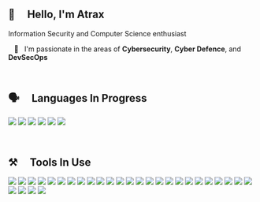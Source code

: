 ## 👋  &nbsp;&nbsp;&nbsp; Hello, I'm Atrax

Information Security and Computer Science enthusiast

&nbsp;&nbsp; 🌱 &nbsp; I'm passionate in the areas of **Cybersecurity**, **Cyber Defence**, and **DevSecOps**


<br/>

<!-- ## GitHub stats :chart_with_upwards_trend: -->
<!-- https://github.com/anuraghazra/github-readme-stats -->
<!-- [![Top Langs](https://github-readme-stats.vercel.app/api/top-langs/?username=ernestang98&langs_count=3)](https://github.com/anuraghazra/github-readme-stats) -->
<!-- ![Anurag's GitHub stats](https://github-readme-stats.vercel.app/api?username=ernestang98&show_icons=true) -->
<!-- [![Top Langs](https://github-readme-stats.vercel.app/api/top-langs/?username=ernestang98&layout=compact)](https://github.com/anuraghazra/github-readme-stats) -->
<!-- ![Anurag's GitHub stats](https://github-readme-stats.vercel.app/api?username=ernestang98&hide=contribs&show_icons=true) -->

## 🗣️ &nbsp;&nbsp;&nbsp; Languages In Progress

![](https://img.icons8.com/color/64/python--v1.png) 
![](https://img.icons8.com/color/64/c-programming.png)
![](https://img.icons8.com/color/64/java-coffee-cup-logo--v1.png) 
![](https://img.icons8.com/color/64/html-5--v1.png)
![](https://img.icons8.com/color/64/javascript--v1.png)
![](https://cdn4.iconfinder.com/data/icons/logos-3/568/php-logo-64.png)

<br/>

## ⚒️ &nbsp;&nbsp;&nbsp; Tools In Use

![](https://img.icons8.com/fluency/64/node-js.png)
![](https://cdn.icon-icons.com/icons2/2699/PNG/64/nestjs_logo_icon_168087.png)
![](https://cdn4.iconfinder.com/data/icons/logos-brands-5/24/flask-64.png)
![](https://cdn0.iconfinder.com/data/icons/logos-brands-in-colors/128/react_color-64.png)
![](https://img.icons8.com/color/64/redux.png)
![](https://cdn.icon-icons.com/icons2/2148/PNG/64/nextjs_icon_132160.png)
![](https://cdn4.iconfinder.com/data/icons/logos-and-brands/512/21_Angular_logo_logos-64.png)
![](https://img.icons8.com/color/64/vue-js.png)
![](https://cdn.icon-icons.com/icons2/2699/PNG/64/nuxtjs_logo_icon_170906.png)
![](https://img.icons8.com/color/64/android-studio--v3.png)
![](https://img.icons8.com/color/64/flutter.png)
![](https://cdn.icon-icons.com/icons2/2415/PNG/64/ionic_original_logo_icon_146462.png)
![](https://img.icons8.com/color/64/tensorflow.png)
![](https://cdn.icon-icons.com/icons2/2699/PNG/64/pytorch_logo_icon_170820.png)
![](https://cdn.icon-icons.com/icons2/2699/PNG/64/opencv_logo_icon_170887.png)
![](https://cdn1.iconfinder.com/data/icons/logotypes/32/github-64.png)
![](https://cdn.icon-icons.com/icons2/2415/PNG/64/docker_plain_logo_icon_146554.png)
![](https://cdn.icon-icons.com/icons2/2699/PNG/64/kubernetes_logo_icon_168359.png)
![](https://cdn.icon-icons.com/icons2/1159/PNG/64/linux_81610.png)
![](https://cdn.icon-icons.com/icons2/70/PNG/64/ubuntu_14143.png)
![](https://img.icons8.com/color/64/kali-linux.png)
![](https://img.icons8.com/plasticine/64/bash.png)
![](https://img.icons8.com/color/64/powershell.png)
![](https://img.icons8.com/fluency/64/unity.png)
![](https://cdn.icon-icons.com/icons2/2699/PNG/64/sqlite_logo_icon_169724.png)
![](https://img.icons8.com/color/64/mysql-logo.png)
![](https://img.icons8.com/color/64/mongodb.png)
![](https://cdn.icon-icons.com/icons2/2415/PNG/64/redis_original_logo_icon_146368.png)
![](https://img.icons8.com/color/64/firebase.png)


<br/>


